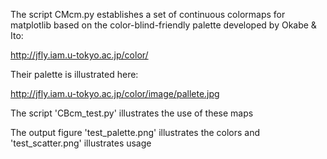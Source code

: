 The script CMcm.py establishes a set of continuous colormaps
for matplotlib based on the color-blind-friendly palette 
developed by Okabe & Ito:

http://jfly.iam.u-tokyo.ac.jp/color/

Their palette is illustrated here:

http://jfly.iam.u-tokyo.ac.jp/color/image/pallete.jpg

The script 'CBcm_test.py' illustrates the use of these maps

The output figure 'test_palette.png' illustrates the colors
and 'test_scatter.png' illustrates usage